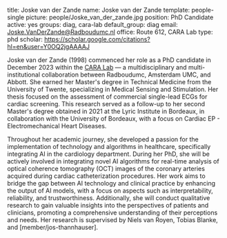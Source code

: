 title: Joske van der Zande
name: Joske van der Zande
template: people-single 
picture: people/Joske_van_der_zande.jpg 
position: PhD Candidate 
active: yes 
groups: diag, cara-lab
default_group: diag 
email: Joske.VanDerZande@Radboudumc.nl 
office: Route 612, CARA Lab 
type: phd 
scholar: https://scholar.google.com/citations?hl=en&user=Y0OQ2jgAAAAJ

Joske van der Zande (1998) commenced her role as a PhD candidate in December 2023 within the [CARA Lab](https://www.cara-ai-lab.nl/) — a multidisciplinary and multi-institutional collaboration between Radboudumc, Amsterdam UMC, and Abbott. She earned her Master's degree in Technical Medicine from the University of Twente, specializing in Medical Sensing and Stimulation. Her thesis focused on the assessment of commercial single-lead ECGs for cardiac screening. This research served as a follow-up to her second Master's degree obtained in 2021 at the Lyric Institute in Bordeaux, in collaboration with the University of Bordeaux, with a focus on Cardiac EP - Electromechanical Heart Diseases.

Throughout her academic journey, she developed a passion for the implementation of technology and algorithms in healthcare, specifically integrating AI in the cardiology department. During her PhD, she will be actively involved in integrating novel AI algorithms for real-time analysis of optical coherence tomography (OCT) images of the coronary arteries acquired during cardiac catheterization procedures. Her work aims to bridge the gap between AI technology and clinical practice by enhancing the output of AI models, with a focus on aspects such as interpretability, reliability, and trustworthiness. Additionally, she will conduct qualitative research to gain valuable insights into the perspectives of patients and clinicians, promoting a comprehensive understanding of their perceptions and needs. Her research is supervised by Niels van Royen, Tobias Blanke, and  [member/jos-thannhauser].
